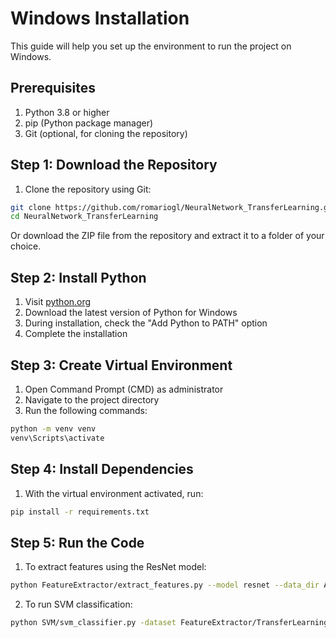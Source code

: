 # Windows Installation

This guide will help you set up the environment to run the project on Windows.

## Prerequisites

1. Python 3.8 or higher
2. pip (Python package manager)
3. Git (optional, for cloning the repository)

## Step 1: Download the Repository

1. Clone the repository using Git:
```bash
git clone https://github.com/romariogl/NeuralNetwork_TransferLearning.git
cd NeuralNetwork_TransferLearning
```

Or download the ZIP file from the repository and extract it to a folder of your choice.

## Step 2: Install Python

1. Visit [python.org](https://www.python.org/downloads/)
2. Download the latest version of Python for Windows
3. During installation, check the "Add Python to PATH" option
4. Complete the installation

## Step 3: Create Virtual Environment

1. Open Command Prompt (CMD) as administrator
2. Navigate to the project directory
3. Run the following commands:

```bash
python -m venv venv
venv\Scripts\activate
```

## Step 4: Install Dependencies

1. With the virtual environment activated, run:

```bash
pip install -r requirements.txt
```

## Step 5: Run the Code

1. To extract features using the ResNet model:
```bash
python FeatureExtractor/extract_features.py --model resnet --data_dir AntivirusDataset
```

2. To run SVM classification:
```bash
python SVM/svm_classifier.py -dataset FeatureExtractor/TransferLearningAntivirus.libsvm
```
